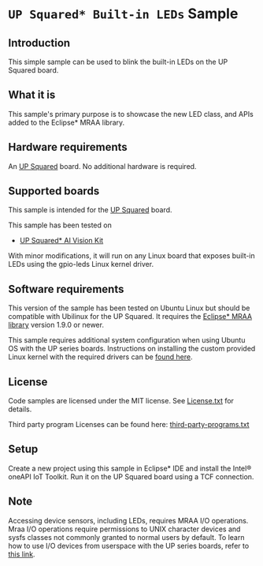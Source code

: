 # `UP Squared* Built-in LEDs` Sample

## Introduction
This simple sample can be used to blink the built-in LEDs on the UP Squared board.

## What it is
This sample's primary purpose is to showcase the new LED class, and APIs added
to the Eclipse* MRAA library.

## Hardware requirements
An [UP Squared](http://www.up-board.org/) board. No additional hardware is required.

## Supported boards
This sample is intended for the [UP Squared](http://www.up-board.org/) board.

This sample has been tested on
- [UP Squared\* AI Vision Kit](https://software.intel.com/en-us/iot/hardware/up-squared-ai-vision-dev-kit)

With minor modifications, it will run on any Linux board that exposes built-in
LEDs using the gpio-leds Linux kernel driver.

## Software requirements
This version of the sample has been tested on Ubuntu Linux but should be
compatible with Ubilinux for the UP Squared.
It requires the [Eclipse* MRAA library](https://github.com/intel-iot-devkit/mraa)
version 1.9.0 or newer.

This sample requires additional system configuration when using Ubuntu OS with
the UP series boards. Instructions on installing the custom provided Linux
kernel with the required drivers can be [found here](https://wiki.up-community.org/Ubuntu#Ubuntu_18.04_installation_and_configuration).

## License

Code samples are licensed under the MIT license. See
[License.txt](https://github.com/oneapi-src/oneAPI-samples/blob/master/License.txt) for details.

Third party program Licenses can be found here:
[third-party-programs.txt](https://github.com/oneapi-src/oneAPI-samples/blob/master/third-party-programs.txt)

## Setup
Create a new project using this sample in Eclipse* IDE and install the
Intel® oneAPI IoT Toolkit. Run it on the UP Squared board using a TCF connection.

## Note
Accessing device sensors, including LEDs, requires MRAA I/O operations. Mraa
I/O operations require permissions to UNIX character devices and sysfs classes
not commonly granted to normal users by default.
To learn how to use I/O devices from userspace with the UP series boards,
refer to [this link](https://wiki.up-community.org/Ubuntu#Enable_the_HAT_functionality_from_userspace).


